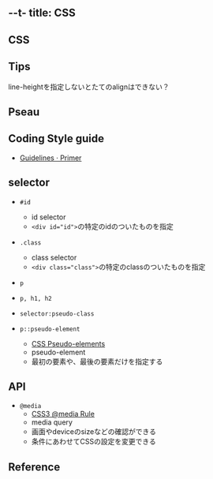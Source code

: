 --t-
title: CSS
---

## CSS

## Tips

line-heightを指定しないとたてのalignはできない？

## Pseau

## Coding Style guide
* [Guidelines · Primer](http://primercss.io/guidelines/)

## selector

* `#id`
    * id selector
    * `<div id="id">`の特定のidのついたものを指定
* `.class`
    * class selector
    * `<div class="class">`の特定のclassのついたものを指定
* `p`
* `p, h1, h2`

* `selector:pseudo-class`
* `p::pseudo-element`
    * [CSS Pseudo-elements](https://www.w3schools.com/css/css_pseudo_elements.asp)
    * pseudo-element
    * 最初の要素や、最後の要素だけを指定する

## API
* `@media`
    * [CSS3 @media Rule](https://www.w3schools.com/cssref/css3_pr_mediaquery.asp)
    * media query
    * 画面やdeviceのsizeなどの確認ができる
    * 条件にあわせてCSSの設定を変更できる

## Reference

